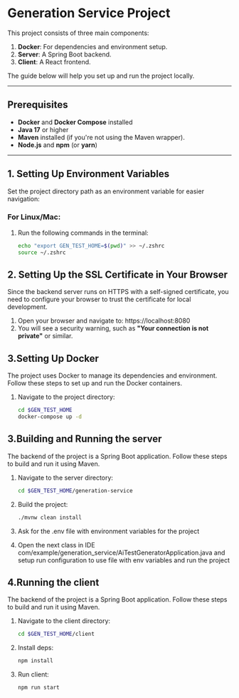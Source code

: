 # Generation Service Project

This project consists of three main components:
1. **Docker**: For dependencies and environment setup.
2. **Server**: A Spring Boot backend.
3. **Client**: A React frontend.

The guide below will help you set up and run the project locally.

---

## Prerequisites
- **Docker** and **Docker Compose** installed
- **Java 17** or higher
- **Maven** installed (if you're not using the Maven wrapper).
- **Node.js** and **npm** (or **yarn**)

---

## 1. Setting Up Environment Variables

Set the project directory path as an environment variable for easier navigation:

### For Linux/Mac:
1. Run the following commands in the terminal:
   ```bash
   echo "export GEN_TEST_HOME=$(pwd)" >> ~/.zshrc
   source ~/.zshrc

## 2. Setting Up the SSL Certificate in Your Browser

Since the backend server runs on HTTPS with a self-signed certificate, you need to configure your browser to trust the certificate for local development.

1. Open your browser and navigate to: https://localhost:8080
2. You will see a security warning, such as **"Your connection is not private"** or similar.


## 3.Setting Up Docker

The project uses Docker to manage its dependencies and environment. Follow these steps to set up and run the Docker containers.

1. Navigate to the project directory:
   ```bash
   cd $GEN_TEST_HOME
   docker-compose up -d

## 3.Building and Running the server

The backend of the project is a Spring Boot application. Follow these steps to build and run it using Maven.

1. Navigate to the server directory:
   ```bash
   cd $GEN_TEST_HOME/generation-service
   
2. Build the project:
   ```bash
   ./mvnw clean install
   
3. Ask for the .env file with environment variables for the project

4. Open the next class in IDE com/example/generation_service/AiTestGeneratorApplication.java and setup run configuration to use file with env variables and run the project

## 4.Running the client

The backend of the project is a Spring Boot application. Follow these steps to build and run it using Maven.

1. Navigate to the client directory:
   ```bash
   cd $GEN_TEST_HOME/client
   
2. Install deps:
   ```bash
   npm install
   
3. Run client:
   ```bash
   npm run start